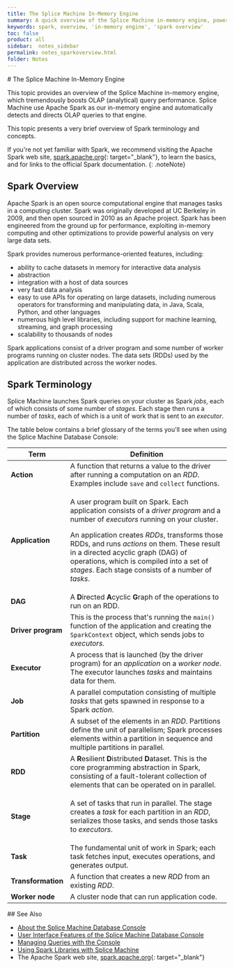 ```yaml
---
title: The Splice Machine In-Memory Engine
summary: A quick overview of the Splice Machine in-memory engine, powered by Apache Spark.
keywords: spark, overview, 'in-memory engine', 'spark overview'
toc: false
product: all
sidebar:  notes_sidebar
permalink: notes_sparkoverview.html
folder: Notes
---
```

<section>
<div class="TopicContent" data-swiftype-index="true" markdown="1">
# The Splice Machine In-Memory Engine

This topic provides an overview of the Splice Machine in-memory engine,
which tremendously boosts OLAP (analytical) query performance. Splice
Machine use Apache Spark as our in-memory engine and automatically
detects and directs OLAP queries to that engine.

This topic presents a very brief overview of Spark terminology and
concepts.

If you're not yet familiar with Spark, we recommend visiting the Apache
Spark web site, [spark.apache.org][1]{: target="_blank"}, to learn the
basics, and for links to the official Spark documentation.
{: .noteNote}

## Spark Overview

Apache Spark is an open source computational engine that manages tasks
in a computing cluster. Spark was originally developed at UC Berkeley in
2009, and then open sourced in 2010 as an Apache project. Spark has been
engineered from the ground up for performance, exploiting in-memory
computing and other optimizations to provide powerful analysis on very
large data sets.

Spark provides numerous performance-oriented features, including:

* ability to cache datasets in memory for interactive data analysis
* abstraction
* integration with a host of data sources
* very fast data analysis
* easy to use APIs for operating on large datasets, including numerous
  operators for transforming and manipulating data, in Java, Scala,
  Python, and other languages
* numerous high level libraries, including support for machine learning,
  streaming, and graph processing
* scalability to thousands of nodes

Spark applications consist of a driver program and some number of worker
programs running on cluster nodes. The data sets (RDDs) used by the
application are distributed across the worker nodes.

## Spark Terminology

Splice Machine launches Spark queries on your cluster as Spark *jobs*,
each of which consists of some number of *stages*. Each stage then runs
a number of *tasks*, each of which is a unit of work that is sent to an
*executor*.

The table below contains a brief glossary of the terms you'll see when
using the Splice Machine Database Console:

<table summary="Glossary of Spark terms.">
                <col />
                <col />
                <thead>
                    <tr>
                        <th>Term</th>
                        <th>Definition</th>
                    </tr>
                </thead>
                <tbody>
                    <tr>
                        <td><strong>Action</strong></td>
                        <td>A function that returns a value to the driver after running a computation on an <em>RDD</em>.
Examples include <code>save</code> and <code>collect</code> functions.</td>
                    </tr>
                    <tr>
                        <td><strong>Application</strong></td>
                        <td>
                            <p class="noSpaceAbove">A user program built on Spark. Each application consists of a <em>driver program</em> and a number of <em>executors</em> running on your cluster.</p>
                            <p>An application creates <em>RDDs</em>, transforms those RDDs, and runs <em>actions</em> on them. These result in a directed acyclic graph (DAG) of operations, which is compiled into a set of <em>stages</em>. Each stage consists of a number of <em>tasks</em>.</p>
                        </td>
                    </tr>
                    <tr>
                        <td><strong>DAG</strong></td>
                        <td>A <strong>D</strong>irected <strong>A</strong>cyclic <strong>G</strong>raph of the operations to run on an RDD. </td>
                    </tr>
                    <tr>
                        <td><strong>Driver program</strong></td>
                        <td>This is the process that's running the <code>main()</code> function of the application and creating the <code>SparkContext</code> object, which sends jobs to <em>executors</em>.</td>
                    </tr>
                    <tr>
                        <td><strong>Executor</strong></td>
                        <td>A process that is launched (by the driver program) for an <em>application</em> on a <em>worker node</em>. The executor launches <em>tasks</em> and maintains data for them.</td>
                    </tr>
                    <tr>
                        <td><strong>Job</strong></td>
                        <td>A parallel computation consisting of multiple <em>tasks</em> that gets spawned in response to a Spark <em>action</em>.</td>
                    </tr>
                    <tr>
                        <td><strong>Partition</strong></td>
                        <td>A subset of the elements in an <em>RDD</em>. Partitions define the unit of parallelism; Spark processes elements within a partition in sequence and multiple partitions in parallel.</td>
                    </tr>
                    <tr>
                        <td><strong>RDD</strong></td>
                        <td>A <strong>R</strong>esilient <strong>D</strong>istributed <strong>D</strong>ataset. This is the core programming abstraction in Spark, consisting of a fault-tolerant collection of elements that can be operated on in parallel.</td>
                    </tr>
                    <tr>
                        <td><strong>Stage</strong></td>
                        <td>
                            <p>A set of tasks that run in parallel. The stage creates a <em>task</em> for each partition in an <em>RDD</em>, serializes those tasks, and sends those tasks to <em>executors</em>.</p>
                        </td>
                    </tr>
                    <tr>
                        <td><strong>Task</strong></td>
                        <td>The fundamental unit of work in Spark; each task fetches input, executes operations, and generates output.</td>
                    </tr>
                    <tr>
                        <td><strong>Transformation</strong></td>
                        <td>A function that creates a new <em>RDD</em> from an existing <em>RDD</em>.</td>
                    </tr>
                    <tr>
                        <td><strong>Worker node</strong></td>
                        <td>A cluster node that can run application code.</td>
                    </tr>
                </tbody>
            </table>
## See Also

* [About the Splice Machine Database Console](tutorials_dbconsole_intro.html)
* [User Interface Features of the Splice Machine Database
  Console](tutorials_dbconsole_features.html)
* [Managing Queries with the Console](tutorials_dbconsole_queries.html)
* [Using Spark Libraries with Splice
  Machine](developers_spark_libs.html)
* The Apache Spark web site, [spark.apache.org][1]{: target="_blank"}

 

</div>
</section>



[1]: http://spark.apache.org/
